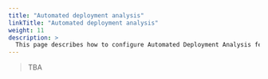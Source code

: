 ```yaml
---
title: "Automated deployment analysis"
linkTitle: "Automated deployment analysis"
weight: 11
description: >
  This page describes how to configure Automated Deployment Analysis feature.
---
```


> TBA
